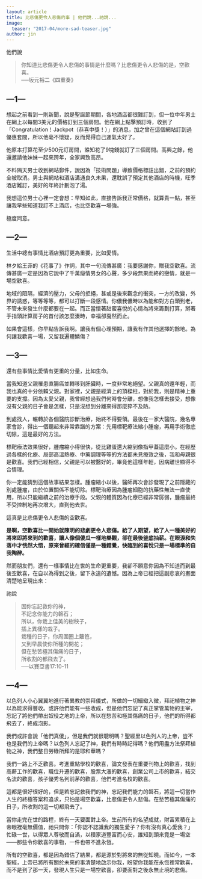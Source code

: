 ```yaml
---
layout: article
title: 比悲傷更令人悲傷的事 | 他們說...祂說...
image:
  teaser: "2017-04/more-sad-teaser.jpg"
author: jin
---
```



他們說

> 你知道比悲傷更令人悲傷的事情是什麼嗎？比悲傷更令人悲傷的是，空歡喜。<br>
> ──坂元裕二《四重奏》

## —1—
想起之前看到一則新聞，說是聖誕節期間，各地酒店都很難訂到，但一位中年男士在網上以每間3美元的價格訂到三個房間。他在網上點擊預訂時，收到了「Congratulation！Jackpot（恭喜中獎！）」的消息，加之曾在這個網站訂到過優惠套間，所以他毫不懷疑，反而覺得自己運氣太好了。

他原本打算花至少500元訂房間，誰知花了9塊錢就訂了三個房間。高興之餘，他還邀請他妹妹一起來跨年，全家興致高昂。

不料隔天男士收到網站郵件，說因為「技術問題」導致價格標註出錯，之前的預約全被取消。男士與網站和酒店溝通良久未果，還耽誤了預定其他酒店的時機，旺季酒店難訂，美好的年終計劃泡了湯。

我想這位男士心裡一定會想：早知如此，直接告訴我正常價格，就算貴一點，甚至讓我早些知道我訂不上酒店，也比空歡喜一場強。

極度同意。

## —2—
生活中總有事情比酒店預訂更為重要，比如愛情。

林夕給王菲的《花事了》作詞，其中一句流傳甚廣：我要感謝你，贈我空歡喜。流傳甚廣一定是因為它說中了千萬癡情男女的心聲，多少段無果而終的戀情，就是一場空歡喜。

地域的阻隔，經濟的壓力，父母的拒絕，甚或是後來觀念的衝突，一方的改變，外界的誘惑，等等等等，都可以打斷一段感情。你儂我儂時以為能和對方白頭到老，不管未來發生什麼都要在一起。而正當懷著甜蜜喜悅的心情為將來籌劃打算，掰著手指頭計算房子的首付該怎麼湊時，幸福卻戛然而止。

如果會這樣，你早點告訴我啊。讓我有個心理預期，讓我有作其他選擇的餘地。為何讓我歡喜一場，又留我遍體鱗傷？

## —3—
還有些事情比愛情有更重的分量，比如生命。

當我知道父親罹患直腸癌並轉移到肝臟時，一度非常地絕望。父親真的還年輕，而我也真的十分依賴父親。對家裡，父親是經濟上的頂樑柱，對於我，則是精神上重要的支撐。因為太愛父親，我曾經想過我們何時會分離，想像我怎樣去接受，想像沒有父親的日子會是怎樣，只是沒想到分離來得那麼猝不及防。

到處找人，輾轉於各個醫院診斷治療，始終不得要領。最後在一家大醫院，幾名專家會診，得出一個聽起來非常靠譜的方案：先用標靶療法縮小腫瘤，再用手術徹底切除，這是最好的方法。

標靶療法效果很好，腫瘤縮小得很快，從比雞蛋還大縮到像指甲蓋這麼小。在經歷過各樣的化療、局部高溫熱療、中藥調理等等的方法都未見療效之後，我和母親很是歡喜。我們已經相信，父親是可以被醫好的，畢竟他這樣年輕，因病離世顯得不合情理。

你一定能猜到這個故事結果怎樣。腫瘤縮小以後，醫師再次會診發現了之前隱藏的別處腫瘤，由於位置關係不能切除。標靶治療因為腫瘤細胞的抗藥性無法一直使用，所以只能繼續之前的治療手段。父親的體質因為化療已經非常孱弱，腫瘤最終不受控制地再次增大，直到他去世。

這真是比悲傷更令人悲傷的空歡喜。

**是啊，空歡喜比一開始就陳明的悲劇更令人悲傷。給了人期望，給了人一種美好的將來即將來到的歡喜，讓人像個傻瓜一樣地樂觀，卻在最後釜底抽薪。在眼淚和失落中才恍然大悟，原來曾經的確信僅是一種錯覺，快臨到的喜悅只是一場標準的自我陶醉。**

然而朋友們，還有一樣事情比在世的生命更重要，我卻不願意你因為不知道而到最後空歡喜，在自以為得到之後，留下永遠的遺憾。因為上帝已經把這副悲哀的畫面清楚地呈現出來：

祂說

> 因你忘記救你的神，<br>
> 不記念你能力的磐石；<br>
> 所以，你栽上佳美的樹秧子，<br>
> 插上異樣的栽子。<br>
> 栽種的日子，你周圍圈上籬笆，<br>
> 又到早晨使你所種的開花；<br>
> 但在愁苦極其傷痛的日子，<br>
> 所收割的都飛去了。<br>
> ──以賽亞書17:10-11

## —4—

以色列人小心翼翼地進行著異教的崇拜儀式，所做的一切細緻入微，拜祀植物之神以為能求得豐收。或許他們能有一些收成，但是他們忘記了真正掌管萬物的主宰，忘記了將他們帶出奴役之地的上帝，所以在愁苦和極其傷痛的日子，他們的所得都飛去了，終成泡影。

我們或許會說「他們真傻」，但是我們就很聰明嗎？聖經里以色列人的上帝，豈不也是我們的上帝嗎？以色列人忘記了神，我們有時時記得嗎？他們用盡方法祭拜植物之神，我們整日勞碌所拜的是耶和華嗎？

我們一路上不乏歡喜。考進重點學校的歡喜，論文發表在重要刊物上的歡喜，找到高薪工作的歡喜，職位升遷的歡喜，股票大漲的歡喜，創業公司上市的歡喜，結交名流的歡喜，孩子優秀名列前茅的歡喜，他們考進名校的歡喜。

這都是很好很好的，但是若忘記救我們的神，忘記我們能力的磐石，將這一切當作人生的終極答案和追求，只怕是場空歡喜，比悲傷更令人悲傷。在愁苦極其傷痛的日子，所收割的這一切都飛去了。

當你走完在世的路程，終有一天要面對上帝。生前所有的名望成就，財富累積在上帝眼裡毫無價值，祂只問你：「你認不認識我的獨生愛子？你有沒有真心愛我？」忙碌一世，以得眾人尊敬而自滿，以積家道豐富而心安，誰知到頭來竟是一場空——那些令你歡喜的事物，一件也帶不進永恆。

所有的空歡喜，都是因為錯估了結果，都是源於對將來的無從知曉。而如今，一本聖經，上帝已將所有關於未來的事清楚地啟示你我，盼望你我能在永恆裡常歡喜，而不是到了那一天，發現人生只是一場空歡喜，卻要面對之後永無止境的悲傷。